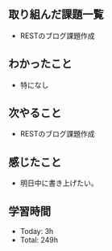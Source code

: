 ## 取り組んだ課題一覧
- RESTのブログ課題作成
## わかったこと
- 特になし
## 次やること
- RESTのブログ課題作成
## 感じたこと
- 明日中に書き上げたい。
## 学習時間
- Today: 3h
- Total: 249h